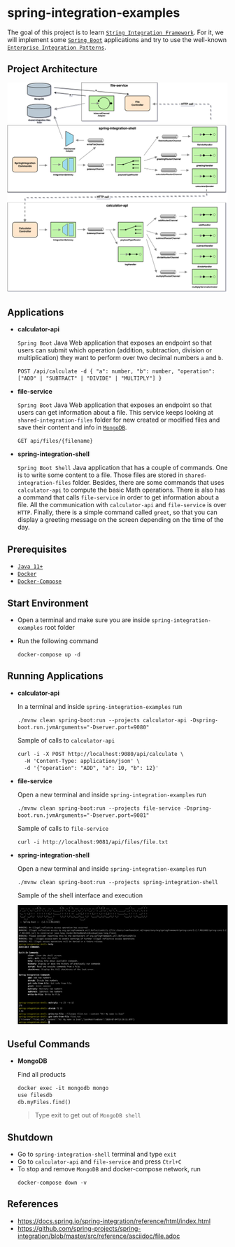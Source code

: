 # spring-integration-examples

The goal of this project is to learn [`String Integration Framework`](https://docs.spring.io/spring-integration/reference/html/index.html). For it, we will implement some [`Spring Boot`](https://docs.spring.io/spring-boot/docs/current/reference/htmlsingle/) applications and try to use the well-known [`Enterprise Integration Patterns`](https://www.enterpriseintegrationpatterns.com/patterns/messaging/toc.html). 

## Project Architecture

![project-diagram](images/project-diagram.png)

## Applications

- **calculator-api**

  `Spring Boot` Java Web application that exposes an endpoint so that users can submit which operation (addition, subtraction, division or multiplication) they want to perform over two decimal numbers `a` and `b`.
  
  ```
  POST /api/calculate -d { "a": number, "b": number, "operation": ["ADD" | "SUBTRACT" | "DIVIDE" | "MULTIPLY"] }
  ```
  
- **file-service**

  `Spring Boot` Java Web application that exposes an endpoint so that users can get information about a file. This service keeps looking at `shared-integration-files` folder for new created or modified files and save their content and info in [`MongoDB`](https://www.mongodb.com/).
  
  ```
  GET api/files/{filename}
  ```

- **spring-integration-shell**

  `Spring Boot Shell` Java application that has a couple of commands. One is to write some content to a file. Those files are stored in `shared-integration-files` folder. Besides, there are some commands that uses `calculator-api` to compute the basic Math operations. There is also has a command that calls `file-service` in order to get information about a file. All the communication with `calculator-api` and `file-service` is over `HTTP`. Finally, there is a simple command called `greet`, so that you can display a greeting message on the screen depending on the time of the day.

## Prerequisites

- [`Java 11+`](https://www.oracle.com/java/technologies/javase-jdk11-downloads.html)
- [`Docker`](https://www.docker.com/)
- [`Docker-Compose`](https://docs.docker.com/compose/install/)

## Start Environment

- Open a terminal and make sure you are inside `spring-integration-examples` root folder

- Run the following command
  ```
  docker-compose up -d
  ```

## Running Applications

- **calculator-api**

  In a terminal and inside `spring-integration-examples` run
  ```
  ./mvnw clean spring-boot:run --projects calculator-api -Dspring-boot.run.jvmArguments="-Dserver.port=9080"
  ```

  Sample of calls to `calculator-api`
  ```
  curl -i -X POST http://localhost:9080/api/calculate \
    -H 'Content-Type: application/json' \
    -d '{"operation": "ADD", "a": 10, "b": 12}'
  ```

- **file-service**

  Open a new terminal and inside `spring-integration-examples` run
  ```
  ./mvnw clean spring-boot:run --projects file-service -Dspring-boot.run.jvmArguments="-Dserver.port=9081"
  ```

  Sample of calls to `file-service`
  ```
  curl -i http://localhost:9081/api/files/file.txt
  ```

- **spring-integration-shell**

  Open a new terminal and inside `spring-integration-examples` run
  ```
  ./mvnw clean spring-boot:run --projects spring-integration-shell
  ```
    
  Sample of the shell interface and execution

  ![spring-integration-shell](images/spring-integration-shell.png)
  
## Useful Commands

- **MongoDB**

  Find all products
  ```
  docker exec -it mongodb mongo
  use filesdb
  db.myFiles.find()
  ```
  > Type exit to get out of `MongoDB shell`

## Shutdown

- Go to `spring-integration-shell` terminal and type `exit`
- Go to `calculator-api` and `file-service` and press `Ctrl+C`
- To stop and remove `MongoDB` and docker-compose network, run
  ```
  docker-compose down -v
  ```

## References

- https://docs.spring.io/spring-integration/reference/html/index.html
- https://github.com/spring-projects/spring-integration/blob/master/src/reference/asciidoc/file.adoc